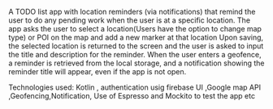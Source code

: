 A TODO list app with location reminders (via notifications) that remind the user to do any pending work when the user is at a specific location. 
The app asks the user to select a location(Users have the option to change map type) or POI on the map and add a new marker at that location Upon 
saving, the selected location is returned to the screen and the user is asked to input the title and description for the reminder. When the user 
enters a geofence, a reminder is retrieved from the local storage, and a notification showing the reminder title will appear, even if the app is not open.

Technologies used: Kotlin , authentication usig firebase UI ,Google map API ,Geofencing,Notification, Use of Espresso and Mockito to test the app etc
